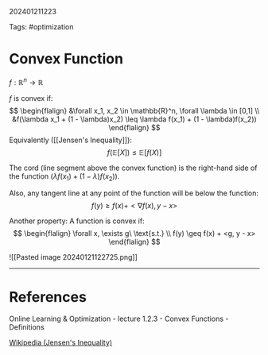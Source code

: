 202401211223

Tags: #optimization 

# Convex Function
$f: \mathbb{R}^n \rightarrow \mathbb{R}$

$f$ is convex if:
$$
\begin{flalign}
&\forall x_1, x_2 \in \mathbb{R}^n, \forall \lambda \in [0,1] \\
&f(\lambda x_1 + (1 - \lambda)x_2) \leq \lambda f(x_1) + (1 - \lambda)f(x_2))
\end{flalign}
$$
Equivalently ([[Jensen's Inequality]]):
$$
f(\mathbb{E}[X]) \leq \mathbb{E}[f(X)]
$$


The cord (line segment above the convex function) is the right-hand side of the function ($\lambda f(x_1) + (1 - \lambda)f(x_2)$).

Also, any tangent line at any point of the function will be below the function:
$$
f(y) \geq f(x) + <\nabla f(x), y - x>
$$

Another property:
A function is convex if:
$$
\begin{flalign}
\forall x, \exists g\ \text{s.t.} \\
f(y) \geq f(x) + <g, y - x>
\end{flalign}
$$

![[Pasted image 20240121122725.png]]

---
# References
Online Learning & Optimization - lecture 1.2.3 - Convex Functions - Definitions

[Wikipedia (Jensen's Inequality)](https://en.wikipedia.org/wiki/Jensen%27s_inequality)